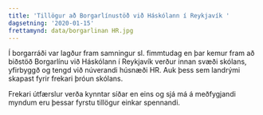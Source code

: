 ```yaml
---
title: 'Tillögur að Borgarlínustöð við Háskólann í Reykjavík '
dagsetning: '2020-01-15'
frettamynd: data/borgarlinan HR.jpg
---
```

Í borgarráði var lagður fram samningur sl. fimmtudag en þar kemur fram að biðstöð Borgarlínu við Háskólann í Reykjavík verður innan svæði skólans, yfirbyggð og tengd við núverandi húsnæði HR. Auk þess sem landrými skapast fyrir frekari þróun skólans.

Frekari útfærslur verða kynntar síðar en eins og sjá má á meðfygjandi myndum eru þessar fyrstu tillögur einkar spennandi.

